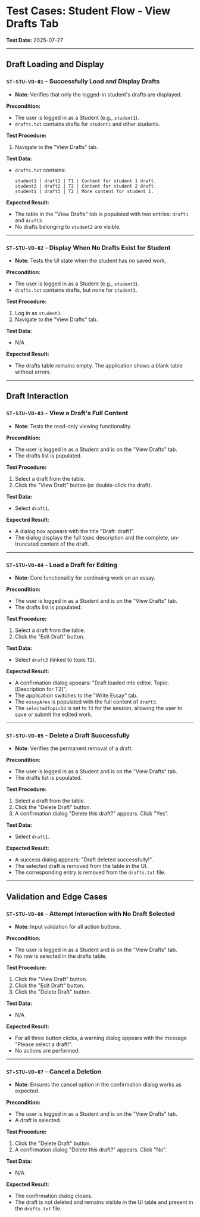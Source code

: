 
# Test Cases: Student Flow - View Drafts Tab

**Test Date:** 2025-07-27

---

## Draft Loading and Display

### `ST-STU-VD-01` - Successfully Load and Display Drafts
*   **Note**: Verifies that only the logged-in student's drafts are displayed.

**Precondition:**
*   The user is logged in as a Student (e.g., `student1`).
*   `drafts.txt` contains drafts for `student1` and other students.

**Test Procedure:**
1.  Navigate to the "View Drafts" tab.

**Test Data:**
*   `drafts.txt` contains:
    ```
    student1 | draft1 | T1 | Content for student 1 draft.
    student2 | draft2 | T2 | Content for student 2 draft.
    student1 | draft3 | T2 | More content for student 1.
    ```

**Expected Result:**
*   The table in the "View Drafts" tab is populated with two entries: `draft1` and `draft3`.
*   No drafts belonging to `student2` are visible.

---

### `ST-STU-VD-02` - Display When No Drafts Exist for Student
*   **Note**: Tests the UI state when the student has no saved work.

**Precondition:**
*   The user is logged in as a Student (e.g., `student3`).
*   `drafts.txt` contains drafts, but none for `student3`.

**Test Procedure:**
1.  Log in as `student3`.
2.  Navigate to the "View Drafts" tab.

**Test Data:**
*   N/A

**Expected Result:**
*   The drafts table remains empty. The application shows a blank table without errors.

---

## Draft Interaction

### `ST-STU-VD-03` - View a Draft's Full Content
*   **Note**: Tests the read-only viewing functionality.

**Precondition:**
*   The user is logged in as a Student and is on the "View Drafts" tab.
*   The drafts list is populated.

**Test Procedure:**
1.  Select a draft from the table.
2.  Click the "View Draft" button (or double-click the draft).

**Test Data:**
*   Select `draft1`.

**Expected Result:**
*   A dialog box appears with the title "Draft: draft1".
*   The dialog displays the full topic description and the complete, un-truncated content of the draft.

---

### `ST-STU-VD-04` - Load a Draft for Editing
*   **Note**: Core functionality for continuing work on an essay.

**Precondition:**
*   The user is logged in as a Student and is on the "View Drafts" tab.
*   The drafts list is populated.

**Test Procedure:**
1.  Select a draft from the table.
2.  Click the "Edit Draft" button.

**Test Data:**
*   Select `draft3` (linked to topic `T2`).

**Expected Result:**
*   A confirmation dialog appears: "Draft loaded into editor. Topic: [Description for T2]".
*   The application switches to the "Write Essay" tab.
*   The `essayArea` is populated with the full content of `draft3`.
*   The `selectedTopicId` is set to `T2` for the session, allowing the user to save or submit the edited work.

---

### `ST-STU-VD-05` - Delete a Draft Successfully
*   **Note**: Verifies the permanent removal of a draft.

**Precondition:**
*   The user is logged in as a Student and is on the "View Drafts" tab.
*   The drafts list is populated.

**Test Procedure:**
1.  Select a draft from the table.
2.  Click the "Delete Draft" button.
3.  A confirmation dialog "Delete this draft?" appears. Click "Yes".

**Test Data:**
*   Select `draft1`.

**Expected Result:**
*   A success dialog appears: "Draft deleted successfully!".
*   The selected draft is removed from the table in the UI.
*   The corresponding entry is removed from the `drafts.txt` file.

---

## Validation and Edge Cases

### `ST-STU-VD-06` - Attempt Interaction with No Draft Selected
*   **Note**: Input validation for all action buttons.

**Precondition:**
*   The user is logged in as a Student and is on the "View Drafts" tab.
*   No row is selected in the drafts table.

**Test Procedure:**
1.  Click the "View Draft" button.
2.  Click the "Edit Draft" button.
3.  Click the "Delete Draft" button.

**Test Data:**
*   N/A

**Expected Result:**
*   For all three button clicks, a warning dialog appears with the message "Please select a draft!".
*   No actions are performed.

---

### `ST-STU-VD-07` - Cancel a Deletion
*   **Note**: Ensures the cancel option in the confirmation dialog works as expected.

**Precondition:**
*   The user is logged in as a Student and is on the "View Drafts" tab.
*   A draft is selected.

**Test Procedure:**
1.  Click the "Delete Draft" button.
2.  A confirmation dialog "Delete this draft?" appears. Click "No".

**Test Data:**
*   N/A

**Expected Result:**
*   The confirmation dialog closes.
*   The draft is not deleted and remains visible in the UI table and present in the `drafts.txt` file.

